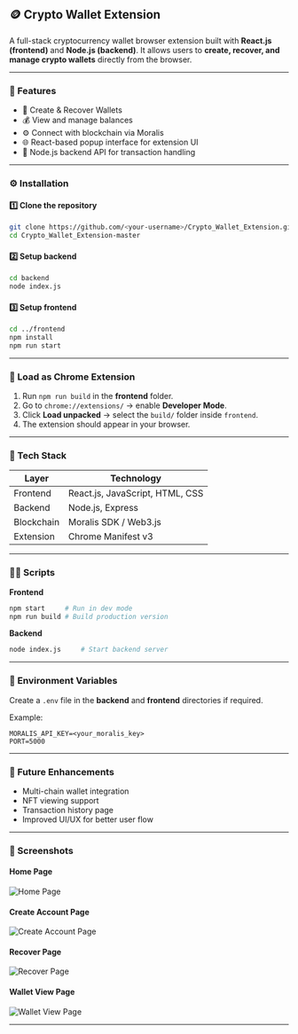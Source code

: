 ## 🪙 Crypto Wallet Extension

A full-stack cryptocurrency wallet browser extension built with **React.js (frontend)** and **Node.js (backend)**.
It allows users to **create, recover, and manage crypto wallets** directly from the browser.

---

### 🚀 Features

* 🔐 Create & Recover Wallets
* 💰 View and manage balances
* ⚙️ Connect with blockchain via Moralis
* 🌐 React-based popup interface for extension UI
* 🧩 Node.js backend API for transaction handling

---

### ⚙️ Installation

#### 1️⃣ Clone the repository

```bash
git clone https://github.com/<your-username>/Crypto_Wallet_Extension.git
cd Crypto_Wallet_Extension-master
```

#### 2️⃣ Setup backend

```bash
cd backend
node index.js

```

#### 3️⃣ Setup frontend

```bash
cd ../frontend
npm install
npm run start
```

---

### 🧩 Load as Chrome Extension

1. Run `npm run build` in the **frontend** folder.
2. Go to `chrome://extensions/` → enable **Developer Mode**.
3. Click **Load unpacked** → select the `build/` folder inside `frontend`.
4. The extension should appear in your browser.

---

### 🔗 Tech Stack

| Layer      | Technology                      |
| ---------- | ------------------------------- |
| Frontend   | React.js, JavaScript, HTML, CSS |
| Backend    | Node.js, Express                |
| Blockchain | Moralis SDK / Web3.js           |
| Extension  | Chrome Manifest v3              |

---

### 🧑‍💻 Scripts

**Frontend**

```bash
npm start     # Run in dev mode
npm run build # Build production version
```

**Backend**

```bash
node index.js     # Start backend server
```

---

### 📂 Environment Variables

Create a `.env` file in the **backend** and **frontend** directories if required.

Example:

```
MORALIS_API_KEY=<your_moralis_key>
PORT=5000
```

---

### 🧠 Future Enhancements

* Multi-chain wallet integration
* NFT viewing support
* Transaction history page
* Improved UI/UX for better user flow

---
### 📸 Screenshots

 #### Home Page

  ![Home Page](./frontend/public/ScreenShots/HomePage.png)

 ####  Create Account Page

  ![Create Account Page](./frontend/public/ScreenShots/CreateAccountPage.png)

  
 ####  Recover Page

  ![Recover Page](./frontend/public/ScreenShots/RecoverPage.png)
  
 ####  Wallet View Page

  ![Wallet View Page](./frontend/public/ScreenShots/WalletViewPage.png)



---


